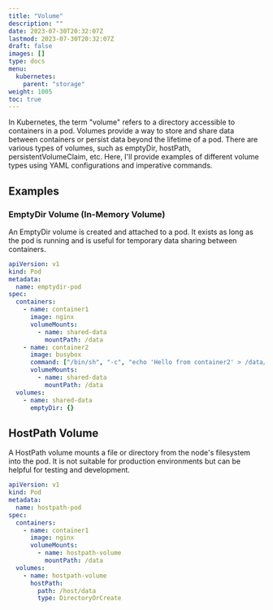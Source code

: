 ```yaml
---
title: "Volume"
description: ""
date: 2023-07-30T20:32:07Z
lastmod: 2023-07-30T20:32:07Z
draft: false
images: []
type: docs
menu:
  kubernetes:
    parent: "storage"
weight: 1005
toc: true
---
```


In Kubernetes, the term "volume" refers to a directory accessible to containers in a pod. Volumes provide a way to store and share data between containers or persist data beyond the lifetime of a pod. There are various types of volumes, such as emptyDir, hostPath, persistentVolumeClaim, etc. Here, I'll provide examples of different volume types using YAML configurations and imperative commands.

## Examples
### EmptyDir Volume (In-Memory Volume)
An EmptyDir volume is created and attached to a pod. It exists as long as the pod is running and is useful for temporary data sharing between containers.

```yaml
apiVersion: v1
kind: Pod
metadata:
  name: emptydir-pod
spec:
  containers:
    - name: container1
      image: nginx
      volumeMounts:
        - name: shared-data
          mountPath: /data
    - name: container2
      image: busybox
      command: ["/bin/sh", "-c", "echo 'Hello from container2' > /data/file.txt"]
      volumeMounts:
        - name: shared-data
          mountPath: /data
  volumes:
    - name: shared-data
      emptyDir: {}
```

## HostPath Volume
A HostPath volume mounts a file or directory from the node's filesystem into the pod. It is not suitable for production environments but can be helpful for testing and development.

```yaml
apiVersion: v1
kind: Pod
metadata:
  name: hostpath-pod
spec:
  containers:
    - name: container1
      image: nginx
      volumeMounts:
        - name: hostpath-volume
          mountPath: /data
  volumes:
    - name: hostpath-volume
      hostPath:
        path: /host/data
        type: DirectoryOrCreate
```
